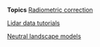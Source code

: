 **Topics**
[Radiometric correction](/radiometric_correction/home.md)

[Lidar data tutorials](/lidar_data_tutorials/home.md)

[Neutral landscape models](https://google.com)
